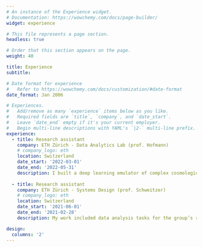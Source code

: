 ```yaml
---
# An instance of the Experience widget.
# Documentation: https://wowchemy.com/docs/page-builder/
widget: experience

# This file represents a page section.
headless: true

# Order that this section appears on the page.
weight: 40

title: Experience
subtitle:

# Date format for experience
#   Refer to https://wowchemy.com/docs/customization/#date-format
date_format: Jan 2006

# Experiences.
#   Add/remove as many `experience` items below as you like.
#   Required fields are `title`, `company`, and `date_start`.
#   Leave `date_end` empty if it's your current employer.
#   Begin multi-line descriptions with YAML's `|2-` multi-line prefix.
experience:
  - title: Research assistant
    company: ETH Zürich - Data Analytics Lab (prof. Hofmann)
    # company_logo: eth
    location: Switzerland
    date_start: '2022-03-01'
    date_end: '2022-05-31'
    description: I built a deep learning emulator of complex cosmological simulations and an inverse regression model to constrain the source of gravitational waves originating from binary black holes.
        
  - title: Research assistant
    company: ETH Zürich - Systems Design (prof. Schweitzer)
    # company_logo: eth
    location: Switzerland
    date_start: '2021-06-01'
    date_end: '2021-02-28'
    description: My work included data analysis tasks for the group’s research purposes including data collection, processing and cleaning with large datasets in a Python and Unix environment.

design:
  columns: '2'
---
```

